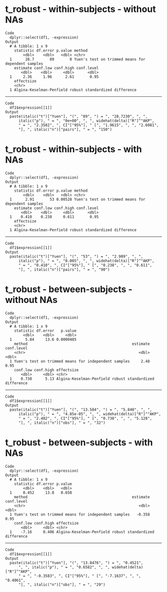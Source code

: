 # t_robust - within-subjects - without NAs

    Code
      dplyr::select(df1, -expression)
    Output
      # A tibble: 1 x 9
        statistic df.error p.value method                                            
            <dbl>    <dbl>   <dbl> <chr>                                             
      1      28.7       89       0 Yuen's test on trimmed means for dependent samples
        estimate conf.low conf.high conf.level
           <dbl>    <dbl>     <dbl>      <dbl>
      1     2.36     1.96      2.61       0.95
        effectsize                                             
        <chr>                                                  
      1 Algina-Keselman-Penfield robust standardized difference

---

    Code
      df1$expression[[1]]
    Output
      paste(italic("t")["Yuen"], "(", "89", ") = ", "28.7230", ", ", 
          italic("p"), " = ", "0e+00", ", ", widehat(delta)["R"]^"AKP", 
          " = ", "2.3582", ", CI"["95%"], " [", "1.9615", ", ", "2.6081", 
          "], ", italic("n")["pairs"], " = ", "150")

# t_robust - within-subjects - with NAs

    Code
      dplyr::select(df1, -expression)
    Output
      # A tibble: 1 x 9
        statistic df.error p.value method                                            
            <dbl>    <dbl>   <dbl> <chr>                                             
      1      2.91       53 0.00528 Yuen's test on trimmed means for dependent samples
        estimate conf.low conf.high conf.level
           <dbl>    <dbl>     <dbl>      <dbl>
      1    0.410    0.238     0.611       0.95
        effectsize                                             
        <chr>                                                  
      1 Algina-Keselman-Penfield robust standardized difference

---

    Code
      df1$expression[[1]]
    Output
      paste(italic("t")["Yuen"], "(", "53", ") = ", "2.909", ", ", 
          italic("p"), " = ", "0.005", ", ", widehat(delta)["R"]^"AKP", 
          " = ", "0.410", ", CI"["95%"], " [", "0.238", ", ", "0.611", 
          "], ", italic("n")["pairs"], " = ", "90")

# t_robust - between-subjects - without NAs

    Code
      dplyr::select(df1, -expression)
    Output
      # A tibble: 1 x 9
        statistic df.error   p.value
            <dbl>    <dbl>     <dbl>
      1      5.84     13.6 0.0000485
        method                                               estimate conf.level
        <chr>                                                   <dbl>      <dbl>
      1 Yuen's test on trimmed means for independent samples     2.48       0.95
        conf.low conf.high effectsize                                             
           <dbl>     <dbl> <chr>                                                  
      1    0.738      5.13 Algina-Keselman-Penfield robust standardized difference

---

    Code
      df1$expression[[1]]
    Output
      paste(italic("t")["Yuen"], "(", "13.584", ") = ", "5.840", ", ", 
          italic("p"), " = ", "4.85e-05", ", ", widehat(delta)["R"]^"AKP", 
          " = ", "2.482", ", CI"["95%"], " [", "0.738", ", ", "5.128", 
          "], ", italic("n")["obs"], " = ", "32")

# t_robust - between-subjects - with NAs

    Code
      dplyr::select(df1, -expression)
    Output
      # A tibble: 1 x 9
        statistic df.error p.value
            <dbl>    <dbl>   <dbl>
      1     0.452     13.8   0.658
        method                                               estimate conf.level
        <chr>                                                   <dbl>      <dbl>
      1 Yuen's test on trimmed means for independent samples   -0.358       0.95
        conf.low conf.high effectsize                                             
           <dbl>     <dbl> <chr>                                                  
      1    -7.16     0.406 Algina-Keselman-Penfield robust standardized difference

---

    Code
      df1$expression[[1]]
    Output
      paste(italic("t")["Yuen"], "(", "13.8476", ") = ", "0.4521", 
          ", ", italic("p"), " = ", "0.6582", ", ", widehat(delta)["R"]^"AKP", 
          " = ", "-0.3583", ", CI"["95%"], " [", "-7.1637", ", ", "0.4061", 
          "], ", italic("n")["obs"], " = ", "29")

